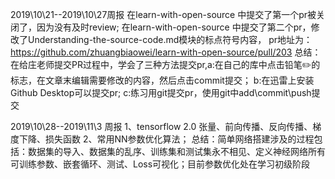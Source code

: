 2019\10\21--2019\10\27周报
在learn-with-open-source 中提交了第一个pr被关闭了，因为没有及时review; 在learn-with-open-source 中提交了第二个pr，修改了Understanding-the-source-code.md模块的标点符号内容， pr地址为：https://github.com/zhuangbiaowei/learn-with-open-source/pull/203 
总结：在给庄老师提交PR过程中，学会了三种方法提交pr,a:在自己的库中点击铅笔✏️的标志，在文章末编辑需要修改的内容，然后点击commit提交；
b:在迅雷上安装Github Desktop可以提交pr;
c:练习用git提交pr，使用git中add\commit\push提交

2019\10\28--2019\11\3 周报
1、tensorflow 2.0 张量、前向传播、反向传播、梯度下降、损失函数
2、常用NN参数优化算法；
总结：简单网络搭建涉及的过程包括：数据集的导入、数据集的乱序、训练集和测试集永不相见、定义神经网络所有可训练参数、嵌套循环、测试、Loss可视化；目前参数优化处在学习初级阶段
